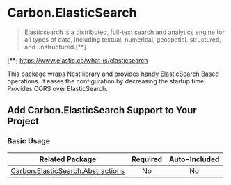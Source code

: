 # Carbon.ElasticSearch

> Elasticsearch is a distributed, full-text search and analytics engine for all types of data, including textual, numerical, geospatial, structured, and unstructured.[**]

[**] https://www.elastic.co/what-is/elasticsearch

This package wraps Nest library and provides handy ElasticSearch Based operations. It eases the configuration by decreasing the startup time. Provides CQRS over ElasticSearch.

## Add Carbon.ElasticSearch Support to Your Project
### Basic Usage

| Related Package                                                                  | Required | Auto-Included |
|-----------------------------------------------------------------                 |:----:    |:----:         |
| [Carbon.ElasticSearch.Abstractions](../Carbon.ElasticSearch.Abstractions/README.md)      | No       | No            |


